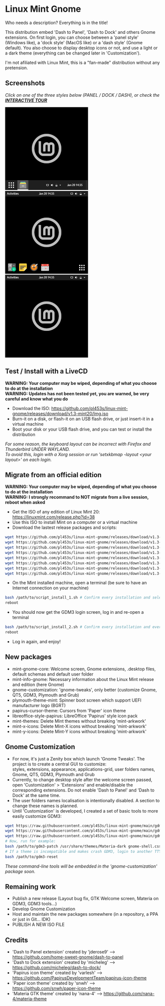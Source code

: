 # Linux Mint Gnome
Who needs a description? Everything is in the title!

This distribution embed 'Dash to Panel', 'Dash to Dock' and others Gnome extensions.
On first login, you can choose between a 'panel style' (Windows like), a 'dock style' (MacOS like) or a 'dash style' (Gnome default).
You also choose to display desktop icons or not, and use a light or a dark theme (everything can be changed later in 'Customization').

I'm not afiliated with Linux Mint, this is a "fan-made" distribution without any pretension.

## Screenshots

*Click on one of the three styles below (PANEL / DOCK / DASH), or check the **[INTERACTIVE TOUR](https://github.com/pl453s/linux-mint-gnome/blob/main/tour/tour.md)***

[![Panel style](btn/panel.png)](https://github.com/pl453s/linux-mint-gnome/blob/main/tour/panel.md)
[![Dock style](btn/dock.png)](https://github.com/pl453s/linux-mint-gnome/blob/main/tour/dock.md)
[![Dash style](btn/dash.png)](https://github.com/pl453s/linux-mint-gnome/blob/main/tour/dash.md)

## Test / Install with a LiveCD

**WARNING: Your computer may be wiped, depending of what you choose to do at the installation**  
**WARNING: Updates has not been tested yet, you are warned, be very careful and know what you do**
- Download the ISO: https://github.com/pl453s/linux-mint-gnome/releases/download/v1.3-mint20/lmg.iso
- Burn-it on a disk, or flash-it on an USB flash drive, or just insert-it in a virtual machine
- Boot your disk or your USB flash drive, and you can test or install the distribution

*For some reason, the keyboard layout can be incorrect with Firefox and Thunderbird UNDER WAYLAND.  
To avoid this, login with a Xorg session or run 'setxkbmap -layout \<your layout\>' on each login.*

## Migrate from an official edition

**WARNING: Your computer may be wiped, depending of what you choose to do at the installation**  
**WARNING: I strongly recommand to NOT migrate from a live session, reboot when asked**
- Get the ISO of any edition of Linux Mint 20: https://linuxmint.com/release.php?id=38
- Use this ISO to install Mint on a computer or a virtual machine
- Download the lastest release packages and scripts:
```bash
wget https://github.com/pl453s/linux-mint-gnome/releases/download/v1.3-mint20/mint-gnome-core.deb
wget https://github.com/pl453s/linux-mint-gnome/releases/download/v1.3-mint20/mint-info-gnome.deb
wget https://github.com/pl453s/linux-mint-gnome/releases/download/v1.3-mint20/gnome-customization.deb
wget https://github.com/pl453s/linux-mint-gnome/releases/download/v1.3-mint20/plymouth-theme-mint.deb
wget https://github.com/pl453s/linux-mint-gnome/releases/download/v1.3-mint20/papirus-cursor-theme.deb
wget https://github.com/pl453s/linux-mint-gnome/releases/download/v1.3-mint20/libreoffice-style-papirus.deb
wget https://github.com/pl453s/linux-mint-gnome/releases/download/v1.3-mint20/script_install_1.sh
wget https://github.com/pl453s/linux-mint-gnome/releases/download/v1.3-mint20/script_install_2.sh
```
- On the Mint installed machine, open a terminal (be sure to have an Internet connection on your machine)
```bash
bash /path/to/script_install_1.sh # Confirm every installation and select 'gdm3' instead of 'lightdm'
reboot
```
- You should now get the GDM3 login screen, log in and re-open a terminal
```bash
bash /path/to/script_install_2.sh # Confirm every installation and every uninstallation
reboot
```
- Log in again, and enjoy!

## New packages

- mint-gnome-core: Welcome screen, Gnome extensions, .desktop files, default schemas and default user folder
- mint-info-gnome: Necessary information about the Linux Mint release and edition (here Gnome)
- gnome-customization: 'gnome-tweaks', only better (customize Gnome, QT5, GDM3, Plymouth and Grub)
- plymouth-theme-mint: Spinner boot screen which support UEFI manufacturer logo (BGRT)
- papirus-cursor-theme: Cursors from 'Paper' icon theme
- libreoffice-style-papirus: LibreOffice 'Papirus' style icon pack
- mint-themes: Delete Mint themes without breaking 'mint-arkwork'
- mint-x-icons: Delete Mint-X icons without breaking 'mint-arkwork'
- mint-y-icons: Delete Mint-Y icons without breaking 'mint-arkwork'

## Gnome Customization

- For now, it's just a Zenity box which launch 'Gnome Tweaks'. The project is to create a central GUI to customize:  
styles, extensions, appearance, applications-grid, user folders names, Gnome, QT5, GDM3, Plymouth and Grub  
- Currently, to change desktop style after the welcome screen passed, open 'Customization' > 'Extensions' and enable/disable the corresponding extensions.
Do not enable 'Dash to Panel' and 'Dash to Dock' at the same time.
- The user folders names localisation is intentionally disabled. A section to change these names is planned.
- Until 'Customization' is developed, I created a set of basic tools to more easily customize GDM3:
```bash
wget https://raw.githubusercontent.com/pl453s/linux-mint-gnome/main/gdm3/gdm3-patch
wget https://raw.githubusercontent.com/pl453s/linux-mint-gnome/main/gdm3/gdm3-reset
wget https://raw.githubusercontent.com/pl453s/linux-mint-gnome/main/gdm3/gdm3-tweak
# Now, run for example:
bash /path/to/gdm3-patch /usr/share/themes/Materia-dark gnome-shell.css
# If a theme is incompatible and makes crash GDM3, login to another TTY and run:
bash /path/to/gdm3-reset
```
*These command-line tools will be embedded in the 'gnome-customization' package soon.*

## Remaining work

- Publish a new release (Layout bug fix, GTK Welcome screen, Materia on GDM3, GDM3 tools...)
- Develop Gnome Customization
- Host and maintain the new packages somewhere (in a repository, a PPA or just in Git... IDK)
- PUBLISH A NEW ISO FILE

## Credits

- 'Dash to Panel extension' created by 'jderose9' --> https://github.com/home-sweet-gnome/dash-to-panel
- 'Dash to Dock extension' created by 'micheleg' --> https://github.com/micheleg/dash-to-dock/
- 'Papirus icon theme' created by 'varlesh' --> https://github.com/PapirusDevelopmentTeam/papirus-icon-theme
- 'Paper icon theme' created by 'snwh' --> https://github.com/snwh/paper-icon-theme
- 'Materia GTK theme' created by 'nana-4' --> https://github.com/nana-4/materia-theme
